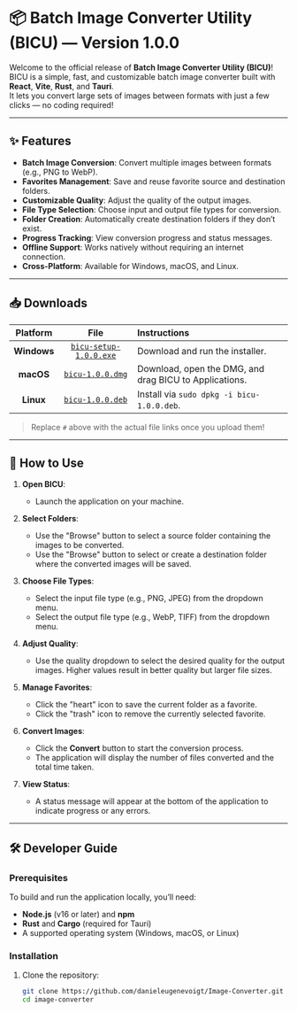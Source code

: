 # 📦 Batch Image Converter Utility (BICU) — Version 1.0.0

Welcome to the official release of **Batch Image Converter Utility (BICU)**!  
BICU is a simple, fast, and customizable batch image converter built with **React**, **Vite**, **Rust**, and **Tauri**.  
It lets you convert large sets of images between formats with just a few clicks — no coding required!

---

## ✨ Features

- **Batch Image Conversion**: Convert multiple images between formats (e.g., PNG to WebP).
- **Favorites Management**: Save and reuse favorite source and destination folders.
- **Customizable Quality**: Adjust the quality of the output images.
- **File Type Selection**: Choose input and output file types for conversion.
- **Folder Creation**: Automatically create destination folders if they don’t exist.
- **Progress Tracking**: View conversion progress and status messages.
- **Offline Support**: Works natively without requiring an internet connection.
- **Cross-Platform**: Available for Windows, macOS, and Linux.

---

## 📥 Downloads

| Platform | File | Instructions |
|:--------:|:----:|:-------------|
| **Windows** | [`bicu-setup-1.0.0.exe`](#) | Download and run the installer. |
| **macOS** | [`bicu-1.0.0.dmg`](#) | Download, open the DMG, and drag BICU to Applications. |
| **Linux** | [`bicu-1.0.0.deb`](#) | Install via `sudo dpkg -i bicu-1.0.0.deb`. |

> Replace `#` above with the actual file links once you upload them!

---

## 🚀 How to Use

1. **Open BICU**:
   - Launch the application on your machine.

2. **Select Folders**:
   - Use the "Browse" button to select a source folder containing the images to be converted.
   - Use the "Browse" button to select or create a destination folder where the converted images will be saved.

3. **Choose File Types**:
   - Select the input file type (e.g., PNG, JPEG) from the dropdown menu.
   - Select the output file type (e.g., WebP, TIFF) from the dropdown menu.

4. **Adjust Quality**:
   - Use the quality dropdown to select the desired quality for the output images. Higher values result in better quality but larger file sizes.

5. **Manage Favorites**:
   - Click the "heart" icon to save the current folder as a favorite.
   - Click the "trash" icon to remove the currently selected favorite.

6. **Convert Images**:
   - Click the **Convert** button to start the conversion process.
   - The application will display the number of files converted and the total time taken.

7. **View Status**:
   - A status message will appear at the bottom of the application to indicate progress or any errors.

---

## 🛠️ Developer Guide

### Prerequisites

To build and run the application locally, you’ll need:

- **Node.js** (v16 or later) and **npm**
- **Rust** and **Cargo** (required for Tauri)
- A supported operating system (Windows, macOS, or Linux)

### Installation

1. Clone the repository:
   ```bash
   git clone https://github.com/danieleugenevoigt/Image-Converter.git
   cd image-converter